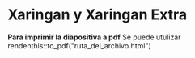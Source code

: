 # Xaringan y Xaringan Extra

**Para imprimir la diapositiva a pdf**
Se puede utulizar rendenthis::to_pdf("ruta_del_archivo.html")
